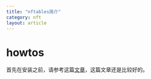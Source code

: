```yaml
---
title: "nftables简介"
category: nft
layout: article
---
```


# howtos
首先在安装之前，请参考这篇[文章](https://home.regit.org/netfilter-en/nftables-quick-howto/)，这篇文章还是比较好的。
